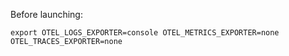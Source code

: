 Before launching:

    export OTEL_LOGS_EXPORTER=console OTEL_METRICS_EXPORTER=none OTEL_TRACES_EXPORTER=none